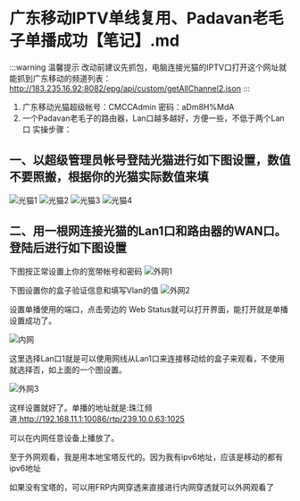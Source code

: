 # 广东移动IPTV单线复用、Padavan老毛子单播成功【笔记】.md


:::warning 温馨提示
改动前建议先抓包，电脑连接光猫的IPTV口打开这个网址就能抓到广东移动的频道列表：http://183.235.16.92:8082/epg/api/custom/getAllChannel2.json
:::
1. 广东移动光猫超级帐号：CMCCAdmin 密码：aDm8H%MdA
2. 一个Padavan老毛子的路由器，Lan口越多越好，方便一些，不低于两个Lan口
实操步骤：
## 一、以超级管理员帐号登陆光猫进行如下图设置，数值不要照搬，根据你的光猫实际数值来填
![光猫1](https://github.com/ldpc520/ldpc520.github.io/assets/62380221/67975189-3933-428e-9277-5334f59944dd)
![光猫2](https://github.com/ldpc520/ldpc520.github.io/assets/62380221/00b3e6cf-916a-47db-9121-5edf8896180a)
![光猫3](https://github.com/ldpc520/ldpc520.github.io/assets/62380221/829c672d-3c62-4155-9b94-5112f5fcbbeb)
![光猫4](https://github.com/ldpc520/ldpc520.github.io/assets/62380221/73c5975e-5062-4fb5-b40f-2f442671c627)

## 二、用一根网连接光猫的Lan1口和路由器的WAN口。登陆后进行如下图设置

下图按正常设置上你的宽带帐号和密码
![外网1](https://github.com/ldpc520/ldpc520.github.io/assets/62380221/b35c02b8-bf2b-42d0-9bf8-02ce6ca5ee8c)

下图设置你的盒子验证信息和填写Vlan的值
![外网2](https://github.com/ldpc520/ldpc520.github.io/assets/62380221/292c46e9-ae05-4fa8-8cba-f3706a992f79)

设置单播使用的端口，点击旁边的 Web Status就可以打开界面，能打开就是单播设置成功了。

![内网](https://github.com/ldpc520/ldpc520.github.io/assets/62380221/8eb2c616-4b93-491e-89c7-f36c4bc6df6d)

这里选择Lan口1就是可以使用网线从Lan1口来连接移动给的盒子来观看，不使用就选择否，如上面的一个图设置。

![外网3](https://github.com/ldpc520/ldpc520.github.io/assets/62380221/f22ac531-a55e-48aa-ba70-121a8267ac32)

这样设置就好了。单播的地址就是:珠江频道,http://192.168.11.1:10086/rtp/239.10.0.63:1025

可以在内网任意设备上播放了。

至于外网观看，我是用本地宝塔反代的。因为我有ipv6地址，应该是移动的都有ipv6地址


如果没有宝塔的，可以用FRP内网穿透来直接进行内网穿透就可以外网观看了
